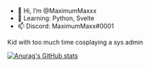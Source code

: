 - 👋 Hi, I’m @MaximumMaxxx
- 🌱 Learning: Python, Svelte
- 📫 Discord: MaximumMaxx#0001

Kid with too much time cosplaying a sys admin

[![Anurag's GitHub stats](https://github-readme-stats.vercel.app/api?username=MaximumMaxxx&theme=gotham&show_icons=true)](https://github.com/anuraghazra/github-readme-stats)
